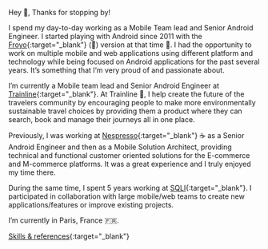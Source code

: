 Hey 👋, Thanks for stopping by! 

I spend my day-to-day working as a Mobile Team lead and Senior Android Engineer. I started playing with Android since 2011 with the [Froyo](https://en.wikipedia.org/wiki/Android_Froyo){:target="_blank"} (🧁) version at that time 💚. I had the opportunity to work on multiple mobile and web applications using different platform and technology while being focused on Android applications for the past several years. It’s something that I’m very proud of and passionate about.

I’m currently a Mobile team lead and Senior Android Engineer at [Trainline](https://www.thetrainline.com/){:target="_blank"}. At Trainline 🚅, I help create the future of the travelers community by encouraging people to make more environmentally sustainable travel choices by providing them a product where they can search, book and manage their journeys all in one place.

Previously, I was working at [Nespresso](https://www.nespresso.com/){:target="_blank"} ☕️ as a Senior Android Engineer and then as a Mobile Solution Architect, providing technical and functional customer oriented solutions for the E-commerce and M-commerce platforms. It was a great experience and I truly enjoyed my time there.

During the same time, I spent 5 years working at [SQLI](https://www.sqli.com/){:target="_blank"}. I participated in collaboration with large mobile/web teams to create new applications/features or improve existing projects.

I’m currently in Paris, France 🇫🇷.

[Skills & references](https://www.abdelalieramli.com/aboutme/){:target="_blank"}
